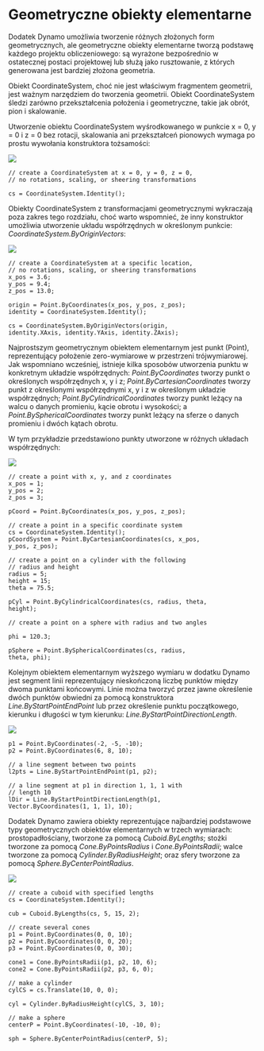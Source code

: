 

# Geometryczne obiekty elementarne

Dodatek Dynamo umożliwia tworzenie różnych złożonych form geometrycznych, ale geometryczne obiekty elementarne tworzą podstawę każdego projektu obliczeniowego: są wyrażone bezpośrednio w ostatecznej postaci projektowej lub służą jako rusztowanie, z których generowana jest bardziej złożona geometria.

Obiekt CoordinateSystem, choć nie jest właściwym fragmentem geometrii, jest ważnym narzędziem do tworzenia geometrii. Obiekt CoordinateSystem śledzi zarówno przekształcenia położenia i geometryczne, takie jak obrót, pion i skalowanie.

Utworzenie obiektu CoordinateSystem wyśrodkowanego w punkcie x = 0, y = 0 i z = 0 bez rotacji, skalowania ani przekształceń pionowych wymaga po prostu wywołania konstruktora tożsamości:

![](images/12-2/GeometricPrimitives_01.png)

```
// create a CoordinateSystem at x = 0, y = 0, z = 0,
// no rotations, scaling, or sheering transformations

cs = CoordinateSystem.Identity();
```

Obiekty CoordinateSystem z transformacjami geometrycznymi wykraczają poza zakres tego rozdziału, choć warto wspomnieć, że inny konstruktor umożliwia utworzenie układu współrzędnych w określonym punkcie: *CoordinateSystem.ByOriginVectors*:

![](images/12-2/GeometricPrimitives_02.png)

```
// create a CoordinateSystem at a specific location,
// no rotations, scaling, or sheering transformations
x_pos = 3.6;
y_pos = 9.4;
z_pos = 13.0;

origin = Point.ByCoordinates(x_pos, y_pos, z_pos);
identity = CoordinateSystem.Identity();

cs = CoordinateSystem.ByOriginVectors(origin,
identity.XAxis, identity.YAxis, identity.ZAxis);
```

Najprostszym geometrycznym obiektem elementarnym jest punkt (Point), reprezentujący położenie zero-wymiarowe w przestrzeni trójwymiarowej. Jak wspomniano wcześniej, istnieje kilka sposobów utworzenia punktu w konkretnym układzie współrzędnych: *Point.ByCoordinates* tworzy punkt o określonych współrzędnych x, y i z; *Point.ByCartesianCoordinates* tworzy punkt z określonymi współrzędnymi x, y i z w określonym układzie współrzędnych; *Point.ByCylindricalCoordinates* tworzy punkt leżący na walcu o danych promieniu, kącie obrotu i wysokości; a *Point.BySphericalCoordinates* tworzy punkt leżący na sferze o danych promieniu i dwóch kątach obrotu.

W tym przykładzie przedstawiono punkty utworzone w różnych układach współrzędnych:

![](images/12-2/GeometricPrimitives_03.png)

```
// create a point with x, y, and z coordinates
x_pos = 1;
y_pos = 2;
z_pos = 3;

pCoord = Point.ByCoordinates(x_pos, y_pos, z_pos);

// create a point in a specific coordinate system
cs = CoordinateSystem.Identity();
pCoordSystem = Point.ByCartesianCoordinates(cs, x_pos,
y_pos, z_pos);

// create a point on a cylinder with the following
// radius and height
radius = 5;
height = 15;
theta = 75.5;

pCyl = Point.ByCylindricalCoordinates(cs, radius, theta,
height);

// create a point on a sphere with radius and two angles

phi = 120.3;

pSphere = Point.BySphericalCoordinates(cs, radius, 
theta, phi);
```

Kolejnym obiektem elementarnym wyższego wymiaru w dodatku Dynamo jest segment linii reprezentujący nieskończoną liczbę punktów między dwoma punktami końcowymi. Linie można tworzyć przez jawne określenie dwóch punktów obwiedni za pomocą konstruktora *Line.ByStartPointEndPoint* lub przez określenie punktu początkowego, kierunku i długości w tym kierunku: *Line.ByStartPointDirectionLength*.

![](images/12-2/GeometricPrimitives_04.png)

```
p1 = Point.ByCoordinates(-2, -5, -10);
p2 = Point.ByCoordinates(6, 8, 10);

// a line segment between two points
l2pts = Line.ByStartPointEndPoint(p1, p2); 

// a line segment at p1 in direction 1, 1, 1 with 
// length 10
lDir = Line.ByStartPointDirectionLength(p1,
Vector.ByCoordinates(1, 1, 1), 10);
```

Dodatek Dynamo zawiera obiekty reprezentujące najbardziej podstawowe typy geometrycznych obiektów elementarnych w trzech wymiarach: prostopadłościany, tworzone za pomocą *Cuboid.ByLengths*; stożki tworzone za pomocą *Cone.ByPointsRadius* i *Cone.ByPointsRadii*; walce tworzone za pomocą *Cylinder.ByRadiusHeight*; oraz sfery tworzone za pomocą *Sphere.ByCenterPointRadius*.

![](images/12-2/GeometricPrimitives_05.png)

```
// create a cuboid with specified lengths
cs = CoordinateSystem.Identity();

cub = Cuboid.ByLengths(cs, 5, 15, 2);

// create several cones
p1 = Point.ByCoordinates(0, 0, 10);
p2 = Point.ByCoordinates(0, 0, 20);
p3 = Point.ByCoordinates(0, 0, 30);

cone1 = Cone.ByPointsRadii(p1, p2, 10, 6);
cone2 = Cone.ByPointsRadii(p2, p3, 6, 0);

// make a cylinder
cylCS = cs.Translate(10, 0, 0);

cyl = Cylinder.ByRadiusHeight(cylCS, 3, 10);

// make a sphere
centerP = Point.ByCoordinates(-10, -10, 0);

sph = Sphere.ByCenterPointRadius(centerP, 5);
```


